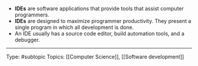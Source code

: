 - **IDEs** are software applications that provide tools that assist computer programmers.
- **IDEs** are designed to maximize programmer productivity. They present a single program in which all development is done.
- An IDE usually has a source code editor, build automation tools, and a debugger.

___
Type: #subtopic 
Topics: [[Computer Science]], [[Software development]]

